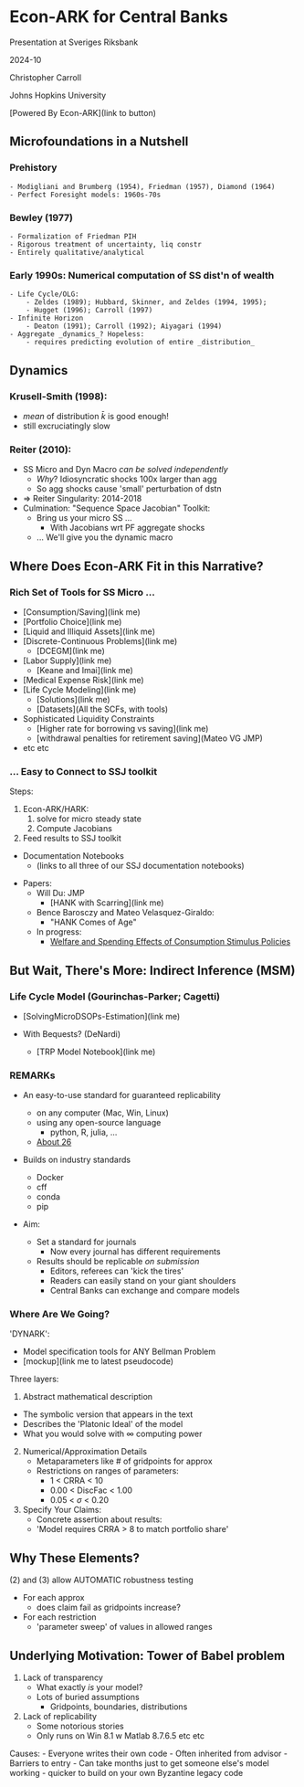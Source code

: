 # Econ-ARK for Central Banks

Presentation at Sveriges Riksbank

2024-10


Christopher Carroll

Johns Hopkins University 

[Powered By Econ-ARK](link to button)

<!-- Conventions
## marks a new slide
### marks a header in a slide
-->

## Microfoundations in a Nutshell
<!-- I'm going to review this very quickly to set the scene -->

### Prehistory
	- Modigliani and Brumberg (1954), Friedman (1957), Diamond (1964)
	- Perfect Foresight models: 1960s-70s
	
### Bewley (1977)
    - Formalization of Friedman PIH
	- Rigorous treatment of uncertainty, liq constr
	- Entirely qualitative/analytical

### Early 1990s: Numerical computation of SS dist'n of wealth
	- Life Cycle/OLG:
		- Zeldes (1989); Hubbard, Skinner, and Zeldes (1994, 1995);
		- Hugget (1996); Carroll (1997)
	- Infinite Horizon
		- Deaton (1991); Carroll (1992); Aiyagari (1994)
	- Aggregate _dynamics_? Hopeless:
		- requires predicting evolution of entire _distribution_

<!-- new slide --> 
## Dynamics

### Krusell-Smith (1998): <!-- somebody add link to our KS replication -->
   - _mean_ of distribution $\bar{k}$ is good enough!
   - still excruciatingly slow

### Reiter (2010): 
   - SS Micro and Dyn Macro _can be solved independently_
	 - _Why_? Idiosyncratic shocks 100x larger than agg
	 - So agg shocks cause 'small' perturbation of dstn
   - $\Rightarrow$ Reiter Singularity: 2014-2018
   - Culmination: "Sequence Space Jacobian" Toolkit: <!-- link -->
     - Bring us your micro SS ...
	   - With Jacobians wrt PF aggregate shocks
	 - ... We'll give you the dynamic macro

## Where Does Econ-ARK Fit in this Narrative?

### Rich Set of Tools for SS Micro ...

<!-- Somebody please make links to relevant docs or REMARKs or DemARKs -->
- [Consumption/Saving](link me)
- [Portfolio Choice](link me)
- [Liquid and Illiquid Assets](link me)
- [Discrete-Continuous Problems](link me)
  - [DCEGM](link me)
- [Labor Supply](link me)
  - [Keane and Imai](link me)
- [Medical Expense Risk](link me)
- [Life Cycle Modeling](link me)
  - [Solutions](link me)
  - [Datasets](All the SCFs, with tools)
- Sophisticated Liquidity Constraints
  - [Higher rate for borrowing vs saving](link me)
  - [withdrawal penalties for retirement saving](Mateo VG JMP)
- etc etc

### ... Easy to Connect to SSJ toolkit

Steps:
1. Econ-ARK/HARK:
   1. solve for micro steady state
   1. Compute Jacobians 
2. Feed results to SSJ toolkit

- Documentation Notebooks
  - (links to all three of our SSJ documentation notebooks)

<!-- Here I will divert to a live demo of the notebook Akshay is working on -->

- Papers:
  - Will Du: JMP
    - [HANK with Scarring](link me)
  - Bence Barosczy and Mateo Velasquez-Giraldo:
	- "HANK Comes of Age"
  - In progress:
	- [Welfare and Spending Effects of Consumption Stimulus Policies](https://llorracc.github.io/HAFiscal)

## But Wait, There's More: Indirect Inference (MSM)

### Life Cycle Model (Gourinchas-Parker; Cagetti)

- [SolvingMicroDSOPs-Estimation](link me)

- With Bequests? (DeNardi)
  - [TRP Model Notebook](link me)

### REMARKs

- An easy-to-use standard for guaranteed replicability
  - on any computer (Mac, Win, Linux) 
  - using any open-source language
	- python, R, julia, ...
  - [About 26](https://econ-ark.org/materials)

- Builds on industry standards
  - Docker
  - cff
  - conda 
  - pip
  
- Aim:
  - Set a standard for journals
	- Now every journal has different requirements
  - Results should be replicable _on submission_
	- Editors, referees can 'kick the tires'
	- Readers can easily stand on your giant shoulders
	- Central Banks can exchange and compare models

### Where Are We Going?

'DYNARK': 
- Model specification tools for ANY Bellman Problem
- [mockup](link me to latest pseudocode)

Three layers:
1. Abstract mathematical description
  - The symbolic version that appears in the text
  - Describes the 'Platonic Ideal' of the model
  - What you would solve with $\infty$ computing power
2. Numerical/Approximation Details
   - Metaparameters like \# of gridpoints for approx
   - Restrictions on ranges of parameters:
	 - 1 < CRRA < 10
	 - 0.00 < DiscFac < 1.00
	 - 0.05 < $\sigma$ < 0.20
3. Specify Your Claims:
   - Concrete assertion about results:
   - 'Model requires CRRA > 8 to match portfolio share'
   
## Why These Elements?

(2) and (3) allow AUTOMATIC robustness testing
- For each approx
  - does claim fail as gridpoints increase?
- For each restriction
  - 'parameter sweep' of values in allowed ranges

## Underlying Motivation: Tower of Babel problem

1. Lack of transparency
	- What exactly _is_ your model?
	- Lots of buried assumptions
		- Gridpoints, boundaries, distributions
2. Lack of replicability
	- Some notorious stories 
	- Only runs on Win 8.1 w Matlab 8.7.6.5 etc etc
	
Causes:
	- Everyone writes their own code
		- Often inherited from advisor
		- Barriers to entry
	- Can take months just to get someone else's model working
		- quicker to build on your own Byzantine legacy code

